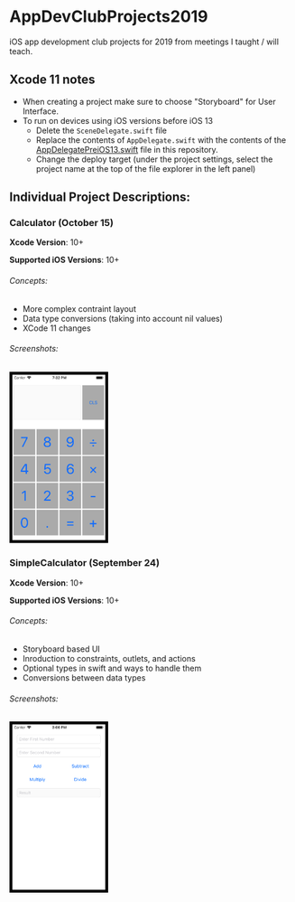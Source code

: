 # AppDevClubProjects2019
iOS app development club projects for 2019 from meetings I taught / will teach.

## Xcode 11 notes
- When creating a project make sure to choose "Storyboard" for User Interface.
- To run on devices using iOS versions before iOS 13
  - Delete the `SceneDelegate.swift` file
  - Replace the contents of `AppDelegate.swift` with the contents of the [AppDelegatePreiOS13.swift](AppDelegatePreiOS13.swift) file in this repository.
  - Change the deploy target (under the project settings, select the project name at the top of the file explorer in the left panel)

## Individual Project Descriptions:

### Calculator (October 15)
**Xcode Version**: 10+

**Supported iOS Versions**: 10+

###### Concepts:
- More complex contraint layout
- Data type conversions (taking into account nil values)
- XCode 11 changes

###### Screenshots:
<img src="Calculator/screenshot.png" width="175">

### SimpleCalculator (September 24)
**Xcode Version**: 10+

**Supported iOS Versions**: 10+

###### Concepts:
- Storyboard based UI
- Inroduction to constraints, outlets, and actions
- Optional types in swift and ways to handle them
- Conversions between data types

###### Screenshots:
<img src="SimpleCalculator/screenshot.png" width="175">
